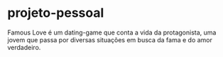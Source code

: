 # projeto-pessoal
Famous Love é um dating-game que conta a vida da protagonista, uma jovem que passa por diversas situações em busca da fama e do amor verdadeiro.
